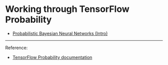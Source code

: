 # Working through TensorFlow Probability

* [Probabilistic Bayesian Neural Networks (Intro)](bayesian_neural_networks_wine.ipynb)


---

Reference:

* [TensorFlow Probability documentation](https://www.tensorflow.org/probability)